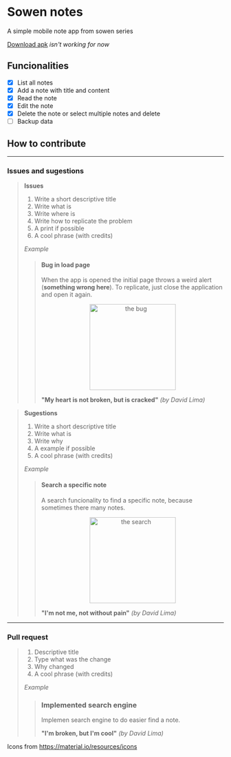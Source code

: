# Sowen notes

A simple mobile note app from sowen series

[Download apk](https://link) *isn't working for now*

## Funcionalities
- [X] List all notes
- [X] Add a note with title and content
- [X] Read the note
- [X] Edit the note
- [X] Delete the note or select multiple notes and delete
- [ ] Backup data

## How to contribute
---
### Issues and sugestions
> **Issues**
> 1. Write a short descriptive title
> 2. Write what is
> 3. Write where is
> 4. Write how to replicate the problem
> 5. A print if possible
> 6. A cool phrase (with credits)
>
> *Example*
>> #### Bug in load page
>> When the app is opened the initial page throws a weird alert (**something wrong here**).
>> To replicate, just close the application and open it again.
>> <center><img src="https://freesvg.org/img/bug-feature.png" width="200" height="200" alt="the bug"/></center>
>>
>> **"My heart is not broken, but is cracked"** *(by David Lima)*

> **Sugestions**
> 1. Write a short descriptive title
> 2. Write what is
> 3. Write why
> 4. A example if possible
> 5. A cool phrase (with credits)
>
> *Example*
>> #### Search a specific note
>> A search funcionality to find a specific note,
>> because sometimes there many notes.
>> <center><img src="https://freesvg.org/img/bug-feature.png" width="200" height="200" alt="the search"/></center>
>>
>> **"I'm not me, not without pain"** *(by David Lima)*
---
### Pull request
> 1. Descriptive title
> 2. Type what was the change
> 3. Why changed
> 4. A cool phrase (with credits)
> 
> *Example*
>> ### Implemented search engine
>> Implemen search engine to do easier find a note.
>>
>> **"I'm broken, but I'm cool"** *(by David Lima)*

Icons from https://material.io/resources/icons